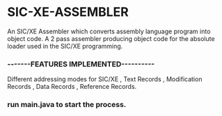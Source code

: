 # SIC-XE-ASSEMBLER
An SIC/XE Assembler which converts assembly language program into object code.
A 2 pass assembler producing object code for the absolute loader used in the SIC/XE programming.

### -------FEATURES IMPLEMENTED----------

Different addressing modes for SIC/XE ,
Text Records ,
Modification Records ,
Data Records ,
Reference Records.

### run main.java to start the process.

